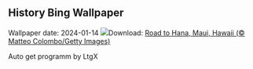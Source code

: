 ## History Bing Wallpaper
Wallpaper date: 2024-01-14
![](https://www.bing.com/th?id=OHR.HanaHighway_EN-US0637770298_UHD.jpg&w=1000)Download: [Road to Hana, Maui, Hawaii (© Matteo Colombo/Getty Images)](https://www.bing.com/th?id=OHR.HanaHighway_EN-US0637770298_UHD.jpg)

Auto get programm by LtgX
